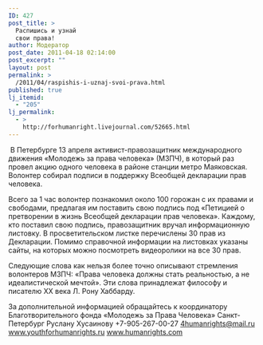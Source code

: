 ```yaml
---
ID: 427
post_title: >
  Распишись и узнай
  свои права!
author: Модератор
post_date: 2011-04-18 02:14:00
post_excerpt: ""
layout: post
permalink: >
  /2011/04/raspishis-i-uznaj-svoi-prava.html
published: true
lj_itemid:
  - "205"
lj_permalink:
  - >
    http://forhumanright.livejournal.com/52665.html
---
```

&nbsp;В Петербурге 13 апреля активист-правозащитник международного движения &laquo;Молодежь за права человека&raquo; (МЗПЧ), в который раз провел акцию одного человека в районе станции метро Маяковская. Волонтер собирал подписи в поддержку Всеобщей декларации прав человека.

Всего за 1 час волонтер познакомил около 100 горожан с их правами и свободами, предлагая им поставить свою подпись под &laquo;Петицией о претворении в жизнь Всеобщей декларации прав человека&raquo;. Каждому, кто поставил свою подпись, правозащитник вручал информационную листовку. В просветительском листке перечислены 30 прав из Декларации. Помимо справочной информации на листовках указаны сайты, на которых можно посмотреть видеоролики на все 30 прав.

 Следующие слова как нельзя более точно описывают стремления волонтеров МЗПЧ: &laquo;Права человека должны стать реальностью, а не идеалистической мечтой&raquo;. Эти слова принадлежат философу и писателю ХХ века Л. Рону Хаббарду.

За дополнительной информацией обращайтесь к координатору
Благотворительного фонда &laquo;Молодежь за Права Человека&raquo; Санкт-Петербург
Руслану Хусаинову
+7-905-267-00-27
4humanrights@mail.ru
www.youthforhumanrights.ru
www.humanrights.com